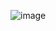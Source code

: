 ![image](https://github.com/re-na-ta/overthewire_bandit/assets/83365217/51aeb649-d1cb-48ac-bea4-43eee24759d1)
